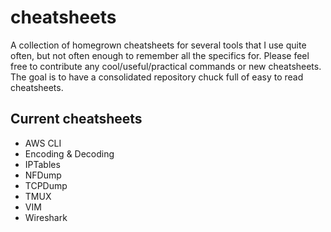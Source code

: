 # cheatsheets
A collection of homegrown cheatsheets for several tools that I use quite often, but not often enough to remember all the specifics for.
Please feel free to contribute any cool/useful/practical commands or new cheatsheets. The goal is to have a consolidated repository 
chuck full of easy to read cheatsheets. 

## Current cheatsheets
* AWS CLI
* Encoding & Decoding 
* IPTables
* NFDump
* TCPDump
* TMUX
* VIM
* Wireshark
